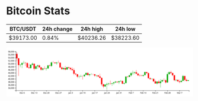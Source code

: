 # Bitcoin Stats

BTC/USDT|24h change|24h high|24h low|
|---|---|---|---|
|$39173.00|0.84%|$40236.26|$38223.60|

<img src="./chart.svg">
